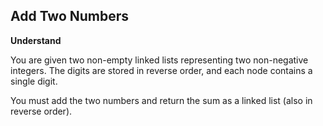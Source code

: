 ## Add Two Numbers

**Understand**

You are given two non-empty linked lists representing two non-negative integers.
The digits are stored in reverse order, and each node contains a single digit.

You must add the two numbers and return the sum as a linked list (also in reverse order).
